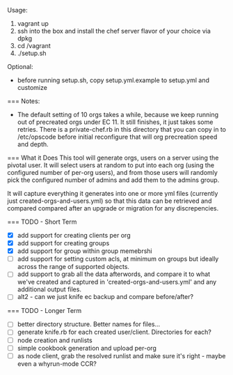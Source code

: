 
Usage:

1. vagrant up
2. ssh into the box and install the chef server flavor
   of your choice via dpkg
3. cd /vagrant
4. ./setup.sh

Optional:

- before running setup.sh, copy setup.yml.example to setup.yml and customize

=== Notes:

- The default setting of 10 orgs takes a while, because we keep running
  out of precreated orgs under EC 11.  It still finishes, it just takes
  some retries. There is a private-chef.rb in this directory that you
  can copy in to /etc/opscode before initial reconfigure that will
  org precreation speed and depth.


=== What it Does
This tool will generate orgs, users on a server using the pivotal user.
It will select users at random to put into each org (using the
configured number of per-org users), and from those users will randomly
pick the configured number of admins and add them to the admins group.

It will capture everything it generates into one or more yml files
(currently just created-orgs-and-users.yml) so that this data can be
retrieved and compared compared after an upgrade or migration for any discrepencies.


=== TODO - Short Term
- [x] add support for creating clients per org
- [x] add support for creating groups
- [x] add support for group within group memebrshi
- [ ] add support for setting custom acls, at minimum on groups but
      ideally across the range of supported objects.
- [ ] add support to grab all the data afterwords, and compare it to
      what we've created and captured in 'created-orgs-and-users.yml' and
      any additional output files.
- [ ] alt2 - can we just knife ec backup and compare before/after?

=== TODO - Longer Term
- [ ] better directory structure. Better names for files...
- [ ] generate knife.rb for each created user/client. Directories for
  each?
- [ ] node creation and runlists
- [ ] simple cookbook generation and upload per-org
- [ ] as node client, grab the resolved runlist and make sure it's right
      - maybe even a whyrun-mode CCR?
